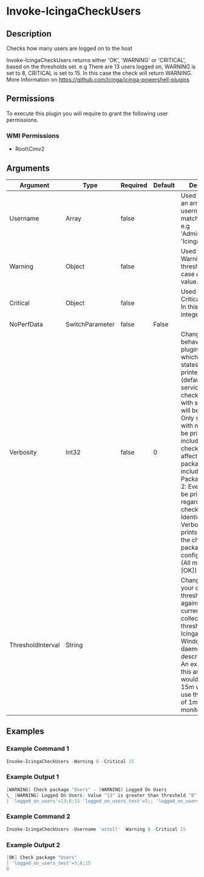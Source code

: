 # Invoke-IcingaCheckUsers

## Description

Checks how many users are logged on to the host

Invoke-IcingaCheckUsers returns either 'OK', 'WARNING' or 'CRITICAL', based on the thresholds set.
e.g There are 13 users logged on, WARNING is set to 8, CRITICAL is set to 15. In this case the check will return WARNING.
More Information on https://github.com/Icinga/icinga-powershell-plugins

## Permissions

To execute this plugin you will require to grant the following user permissions.

### WMI Permissions

* Root\Cimv2

## Arguments

| Argument | Type | Required | Default | Description |
| ---      | ---  | ---      | ---     | ---         |
| Username | Array | false |  | Used to specify an array of usernames to match against. e.g 'Administrator', 'Icinga' |
| Warning | Object | false |  | Used to specify a Warning threshold. In this case an integer value. |
| Critical | Object | false |  | Used to specify a Critical threshold. In this case an integer value. |
| NoPerfData | SwitchParameter | false | False |  |
| Verbosity | Int32 | false | 0 | Changes the behavior of the plugin output which check states are printed: 0 (default): Only service checks/packages with state not OK will be printed 1: Only services with not OK will be printed including OK checks of affected check packages including Package config 2: Everything will be printed regardless of the check state 3: Identical to Verbose 2, but prints in addition the check package configuration e.g (All must be [OK]) |
| ThresholdInterval | String |  |  | Change the value your defined threshold checks against from the current value to a collected time threshold of the Icinga for Windows daemon, as described [here](https://icinga.com/docs/icinga-for-windows/latest/doc/service/10-Register-Service-Checks/). An example for this argument would be 1m or 15m which will use the average of 1m or 15m for monitoring. |

## Examples

### Example Command 1

```powershell
Invoke-IcingaCheckUsers -Warning 8 -Critical 15
```

### Example Output 1

```powershell
[WARNING] Check package "Users" - [WARNING] Logged On Users
\_ [WARNING] Logged On Users: Value "13" is greater than threshold "8"
| 'logged_on_users'=13;8;15 'logged_on_users_test'=5;; 'logged_on_users_umfd0'=1;; 'logged_on_users_dwm1'=2;; 'logged_on_users_system'=1;; 'logged_on_users_dwm2'=2;; 'logged_on_users_umfd1'=1;; 'logged_on_users_umfd2'=1;;    
```

### Example Command 2

```powershell
Invoke-IcingaCheckUsers -Username 'astoll' -Warning 8 -Critical 15
```

### Example Output 2

```powershell
[OK] Check package "Users"
| 'logged_on_users_test'=5;8;15
0    
```


